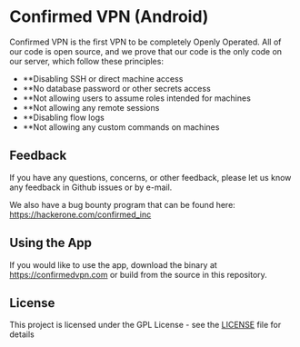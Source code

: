 # Confirmed VPN (Android)

Confirmed VPN is the first VPN to be completely Openly Operated. All of our code is open source, and we prove that our code is the only code on our server, which follow these principles:

* **Disabling SSH or direct machine access
* **No database password or other secrets access
* **Not allowing users to assume roles intended for machines
* **Not allowing any remote sessions
* **Disabling flow logs
* **Not allowing any custom commands on machines


## Feedback
If you have any questions, concerns, or other feedback, please let us know any feedback in Github issues or by e-mail.

We also have a bug bounty program that can be found here: https://hackerone.com/confirmed_inc

## Using the App

If you would like to use the app, download the binary at https://confirmedvpn.com or build from the source in this repository.

## License

This project is licensed under the GPL License - see the [LICENSE](LICENSE) file for details



